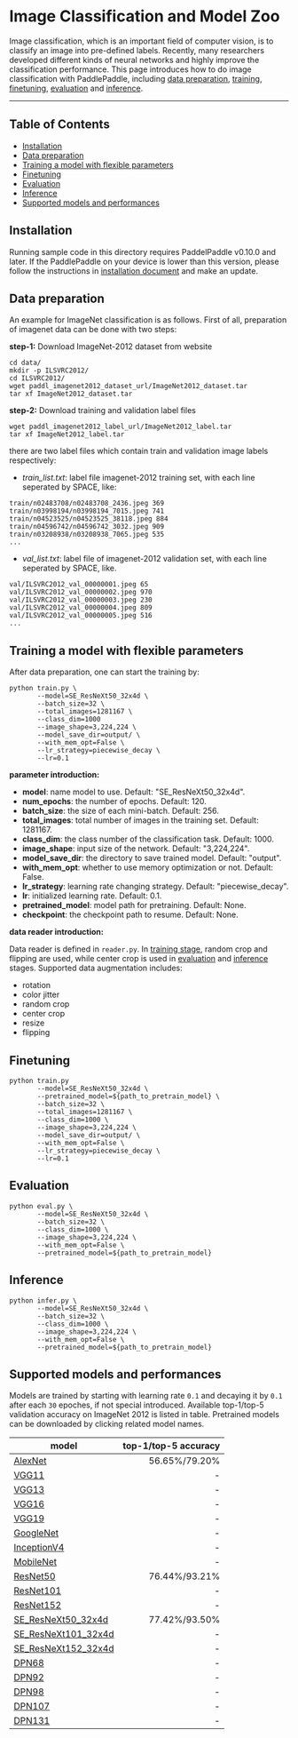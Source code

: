 # Image Classification and Model Zoo
Image classification, which is an important field of computer vision, is to classify an image into pre-defined labels. Recently, many researchers developed different kinds of neural networks and highly improve the classification performance. This page introduces how to do image classification with PaddlePaddle, including [data preparation](#data-preparation), [training](#training-a-model), [finetuning](#finetuning), [evaluation](#evaluation) and [inference](#inference).

---
## Table of Contents
- [Installation](#installation)
- [Data preparation](#data-preparation)
- [Training a model with flexible parameters](#training-a-model)
- [Finetuning](#finetuning)
- [Evaluation](#evaluation)
- [Inference](#inference)
- [Supported models and performances](#supported-models)

## Installation

Running sample code in this directory requires PaddelPaddle v0.10.0 and later. If the PaddlePaddle on your device is lower than this version, please follow the instructions in [installation document](http://www.paddlepaddle.org/docs/develop/documentation/zh/build_and_install/pip_install_cn.html) and make an update.

## Data preparation

An example for ImageNet classification is as follows. First of all, preparation of imagenet data can be done with two steps:

**step-1:** Download ImageNet-2012 dataset from website
```
cd data/
mkdir -p ILSVRC2012/
cd ILSVRC2012/
wget paddl_imagenet2012_dataset_url/ImageNet2012_dataset.tar
tar xf ImageNet2012_dataset.tar
```

**step-2:** Download training and validation label files
```
wget paddl_imagenet2012_label_url/ImageNet2012_label.tar
tar xf ImageNet2012_label.tar
```
there are two label files which contain train and validation image labels respectively:

* *train_list.txt*: label file imagenet-2012 training set, with each line seperated by SPACE, like:
```
train/n02483708/n02483708_2436.jpeg 369
train/n03998194/n03998194_7015.jpeg 741
train/n04523525/n04523525_38118.jpeg 884
train/n04596742/n04596742_3032.jpeg 909
train/n03208938/n03208938_7065.jpeg 535
...
```
* *val_list.txt*: label file of imagenet-2012 validation set, with each line seperated by SPACE, like.
```
val/ILSVRC2012_val_00000001.jpeg 65
val/ILSVRC2012_val_00000002.jpeg 970
val/ILSVRC2012_val_00000003.jpeg 230
val/ILSVRC2012_val_00000004.jpeg 809
val/ILSVRC2012_val_00000005.jpeg 516
...
```

## Training a model with flexible parameters

After data preparation, one can start  the training by:

```
python train.py \
       --model=SE_ResNeXt50_32x4d \
       --batch_size=32 \
       --total_images=1281167 \
       --class_dim=1000
       --image_shape=3,224,224 \
       --model_save_dir=output/ \
       --with_mem_opt=False \
       --lr_strategy=piecewise_decay \
       --lr=0.1
```
**parameter introduction:**
* **model**: name model to use. Default: "SE_ResNeXt50_32x4d".
* **num_epochs**: the number of epochs. Default: 120.
* **batch_size**: the size of each mini-batch. Default: 256.
* **total_images**: total number of images in the training set. Default: 1281167.
* **class_dim**: the class number of the classification task. Default: 1000.
* **image_shape**: input size of the network. Default: "3,224,224".
* **model_save_dir**: the directory to save trained model. Default: "output".
* **with_mem_opt**: whether to use memory optimization or not. Default: False.
* **lr_strategy**: learning rate changing strategy. Default: "piecewise_decay".
* **lr**: initialized learning rate. Default: 0.1.
* **pretrained_model**: model path for pretraining. Default: None.
* **checkpoint**: the checkpoint path to resume. Default: None.

**data reader introduction:**

Data reader is defined in ```reader.py```. In [training stage](#training-a-model), random crop and flipping are used, while center crop is used in [evaluation](#inference) and [inference](#inference) stages. Supported data augmentation includes:
* rotation
* color jitter
* random crop
* center crop
* resize
* flipping

## Finetuning
```
python train.py
       --model=SE_ResNeXt50_32x4d \
       --pretrained_model=${path_to_pretrain_model} \
       --batch_size=32 \
       --total_images=1281167 \
       --class_dim=1000 \
       --image_shape=3,224,224 \
       --model_save_dir=output/ \
       --with_mem_opt=False \
       --lr_strategy=piecewise_decay \
       --lr=0.1
```

## Evaluation
```
python eval.py \
       --model=SE_ResNeXt50_32x4d \
       --batch_size=32 \
       --class_dim=1000 \
       --image_shape=3,224,224 \
       --with_mem_opt=False \
       --pretrained_model=${path_to_pretrain_model}
```

## Inference
```
python infer.py \
       --model=SE_ResNeXt50_32x4d \
       --batch_size=32 \
       --class_dim=1000 \
       --image_shape=3,224,224 \
       --with_mem_opt=False \
       --pretrained_model=${path_to_pretrain_model}
```

## Supported models and performances

Models are trained by starting with learning rate ```0.1``` and decaying it by ```0.1``` after each ```30``` epoches, if not special introduced. Available top-1/top-5 validation accuracy on ImageNet 2012 is listed in table. Pretrained models can be downloaded by clicking related model names.

|model | top-1/top-5 accuracy
|- | -:
|[AlexNet]() | 56.65%/79.20%
|[VGG11]() | -
|[VGG13]() | -
|[VGG16]() | -
|[VGG19]() | -
|[GoogleNet]() | -
|[InceptionV4]() | -
|[MobileNet]() | -
|[ResNet50]() | 76.44%/93.21%
|[ResNet101]() | -
|[ResNet152]() | -
|[SE_ResNeXt50_32x4d]() | 77.42%/93.50%
|[SE_ResNeXt101_32x4d]() | -
|[SE_ResNeXt152_32x4d]() | -
|[DPN68]() | -
|[DPN92]() | -
|[DPN98]() | -
|[DPN107]() | -
|[DPN131]() | -
